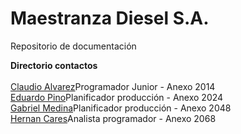 # Maestranza Diesel S.A.
Repositorio de documentación

<b>Directorio contactos</b><br><br>
[Claudio Alvarez](mailto:calvarez@md.cl)Programador Junior - Anexo 2014 <br>
[Eduardo Pino](mailto:epino@md.cl)Planificador producción - Anexo 2024 <br>
[Gabriel Medina](mailto:gmedina@md.cl)Planificador producción - Anexo 2048 <br>
[Hernan Cares](mailto:hcares@md.cl)Analista programador - Anexo 2068

